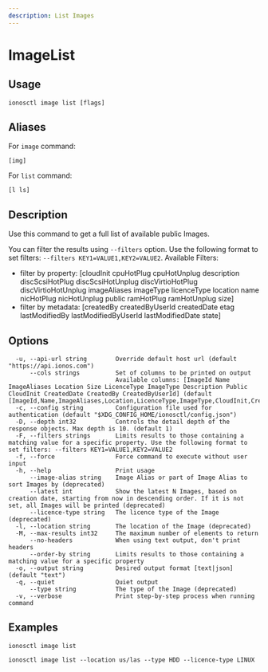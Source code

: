 ```yaml
---
description: List Images
---
```


# ImageList

## Usage

```text
ionosctl image list [flags]
```

## Aliases

For `image` command:

```text
[img]
```

For `list` command:

```text
[l ls]
```

## Description

Use this command to get a full list of available public Images.

You can filter the results using `--filters` option. Use the following format to set filters: `--filters KEY1=VALUE1,KEY2=VALUE2`.
Available Filters:
* filter by property: [cloudInit cpuHotPlug cpuHotUnplug description discScsiHotPlug discScsiHotUnplug discVirtioHotPlug discVirtioHotUnplug imageAliases imageType licenceType location name nicHotPlug nicHotUnplug public ramHotPlug ramHotUnplug size]
* filter by metadata: [createdBy createdByUserId createdDate etag lastModifiedBy lastModifiedByUserId lastModifiedDate state]

## Options

```text
  -u, --api-url string        Override default host url (default "https://api.ionos.com")
      --cols strings          Set of columns to be printed on output 
                              Available columns: [ImageId Name ImageAliases Location Size LicenceType ImageType Description Public CloudInit CreatedDate CreatedBy CreatedByUserId] (default [ImageId,Name,ImageAliases,Location,LicenceType,ImageType,CloudInit,CreatedDate])
  -c, --config string         Configuration file used for authentication (default "$XDG_CONFIG_HOME/ionosctl/config.json")
  -D, --depth int32           Controls the detail depth of the response objects. Max depth is 10. (default 1)
  -F, --filters strings       Limits results to those containing a matching value for a specific property. Use the following format to set filters: --filters KEY1=VALUE1,KEY2=VALUE2
  -f, --force                 Force command to execute without user input
  -h, --help                  Print usage
      --image-alias string    Image Alias or part of Image Alias to sort Images by (deprecated)
      --latest int            Show the latest N Images, based on creation date, starting from now in descending order. If it is not set, all Images will be printed (deprecated)
      --licence-type string   The licence type of the Image (deprecated)
  -l, --location string       The location of the Image (deprecated)
  -M, --max-results int32     The maximum number of elements to return
      --no-headers            When using text output, don't print headers
      --order-by string       Limits results to those containing a matching value for a specific property
  -o, --output string         Desired output format [text|json] (default "text")
  -q, --quiet                 Quiet output
      --type string           The type of the Image (deprecated)
  -v, --verbose               Print step-by-step process when running command
```

## Examples

```text
ionosctl image list

ionosctl image list --location us/las --type HDD --licence-type LINUX
```

